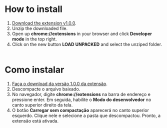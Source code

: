 # How to install

1. [Download the extension v1.0.0](https://github.com/daltonmenezes/linketheme/releases/download/v1.0.0/linketheme-v1.0.0.zip).
2. Unzip the downloaded file.
2. Open up __chrome://extensions__ in your browser and click __Developer mode__ in the top right.
3. Click on the new button __LOAD UNPACKED__ and select the unziped folder.
<br><br>
# Como instalar

1. [Faça o download da versão 1.0.0 da extensão](https://github.com/daltonmenezes/linketheme/releases/download/v1.0.0/linketheme-v1.0.0.zip).
2. Descompacte o arquivo baixado.
2. No navegador, digite __chrome://extensions__ na barra de endereço e pressione enter. Em seguida, habilite o __Modo do desenvolvedor__ no canto superior direito da tela.
3. O botão __Carregar sem compactação__ aparecerá no canto superior esquerdo. Clique nele e selecione a pasta que descompactou. Pronto, a extensão está ativada.
